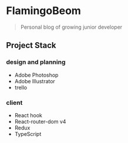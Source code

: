 # FlamingoBeom
> Personal blog of growing junior developer

## Project Stack
### design and planning
- Adobe Photoshop
- Adobe Illustrator
- trello

### client 
- React hook
- React-router-dom v4
- Redux
- TypeScript
